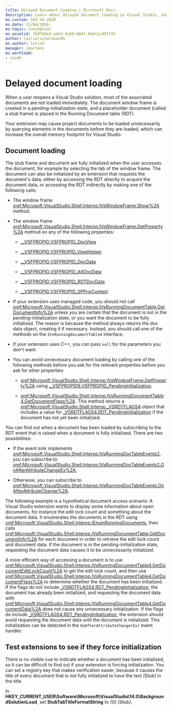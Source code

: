 ```yaml
---
title: Delayed Document Loading | Microsoft Docs
description: Learn about delayed document loading in Visual Studio, and how to code extensions so that they do not query elements in a document before it is loaded.
ms.custom: SEO-VS-2020
ms.date: 11/04/2016
ms.topic: conceptual
ms.assetid: fb07b8e2-a4e3-4cb0-b04f-8eb11c491f35
author: leslierichardson95
ms.author: lerich
manager: jmartens
ms.workload:
- vssdk
---
```

# Delayed document loading

When a user reopens a Visual Studio solution, most of the associated documents are not loaded immediately. The document window frame is created in a pending-initialization state, and a placeholder document (called a stub frame) is placed in the Running Document table (RDT).

Your extension may cause project documents to be loaded unnecessarily by querying elements in the documents before they are loaded, which can increase the overall memory footprint for Visual Studio.

## Document loading

The stub frame and document are fully initialized when the user accesses the document, for example by selecting the tab of the window frame. The document can also be initialized by an extension that requests the document's data, either by accessing the RDT directly to acquire the document data, or accessing the RDT indirectly by making one of the following calls:

- The window frame <xref:Microsoft.VisualStudio.Shell.Interop.IVsWindowFrame.Show%2A> method.

- The window frame <xref:Microsoft.VisualStudio.Shell.Interop.IVsWindowFrame.GetProperty%2A> method on any of the following properties:

  - [__VSFPROPID.VSFPROPID_DocView](<xref:Microsoft.VisualStudio.Shell.Interop.__VSFPROPID.VSFPROPID_DocView>)

  - [__VSFPROPID.VSFPROPID_ViewHelper](<xref:Microsoft.VisualStudio.Shell.Interop.__VSFPROPID.VSFPROPID_ViewHelper>)

  - [__VSFPROPID.VSFPROPID_DocData](<xref:Microsoft.VisualStudio.Shell.Interop.__VSFPROPID.VSFPROPID_DocData>)

  - [__VSFPROPID.VSFPROPID_AltDocData](<xref:Microsoft.VisualStudio.Shell.Interop.__VSFPROPID.VSFPROPID_AltDocData>)

  - [__VSFPROPID.VSFPROPID_RDTDocData](<xref:Microsoft.VisualStudio.Shell.Interop.__VSFPROPID.VSFPROPID_RDTDocData>)

  - [__VSFPROPID.VSFPROPID_SPProjContext](<xref:Microsoft.VisualStudio.Shell.Interop.__VSFPROPID.VSFPROPID_SPProjContext>)

- If your extension uses managed code, you should not call <xref:Microsoft.VisualStudio.Shell.Interop.IVsRunningDocumentTable.GetDocumentInfo%2A> unless you are certain that the document is not in the pending-initialization state, or you want the document to be fully initialized. The reason is because the method always returns the doc data object, creating it if necessary. Instead, you should call one of the methods on the `IVsRunningDocumentTable4` interface.

- If your extension uses C++, you can pass `null` for the parameters you don't want.

- You can avoid unnecessary document loading by calling one of the following methods before you ask for the relevant properties before you ask for other properties:

  - <xref:Microsoft.VisualStudio.Shell.Interop.IVsWindowFrame.GetProperty%2A> using [__VSFPROPID6.VSFPROPID_PendingInitialization](<xref:Microsoft.VisualStudio.Shell.Interop.__VSFPROPID6.VSFPROPID_PendingInitialization>).

  - <xref:Microsoft.VisualStudio.Shell.Interop.IVsRunningDocumentTable4.GetDocumentFlags%2A>. This method returns a <xref:Microsoft.VisualStudio.Shell.Interop._VSRDTFLAGS4> object that includes a value for [_VSRDTFLAGS4.RDT_PendingInitialization](<xref:Microsoft.VisualStudio.Shell.Interop._VSRDTFLAGS4.RDT_PendingInitialization>) if the document has not yet been initialized.

You can find out when a document has been loaded by subscribing to the RDT event that is raised when a document is fully initialized. There are two possibilities:

- If the event sink implements <xref:Microsoft.VisualStudio.Shell.Interop.IVsRunningDocTableEvents2>, you can subscribe to <xref:Microsoft.VisualStudio.Shell.Interop.IVsRunningDocTableEvents2.OnAfterAttributeChangeEx%2A>,

- Otherwise, you can subscribe to <xref:Microsoft.VisualStudio.Shell.Interop.IVsRunningDocTableEvents.OnAfterAttributeChange%2A>.

The following example is a hypothetical document access scenario: A Visual Studio extension wants to display some information about open documents, for instance the edit lock count and something about the document data. It enumerates the documents in the RDT using <xref:Microsoft.VisualStudio.Shell.Interop.IEnumRunningDocuments>, then calls <xref:Microsoft.VisualStudio.Shell.Interop.IVsRunningDocumentTable.GetDocumentInfo%2A> for each document in order to retrieve the edit lock count and document data. If the document is in the pending-initialization state, requesting the document data causes it to be unnecessarily initialized.

A more efficient way of accessing a document is to use <xref:Microsoft.VisualStudio.Shell.Interop.IVsRunningDocumentTable4.GetDocumentEditLockCount%2A> to get the edit lock count, and then use <xref:Microsoft.VisualStudio.Shell.Interop.IVsRunningDocumentTable4.GetDocumentFlags%2A> to determine whether the document has been initialized. If the flags do not include [_VSRDTFLAGS4.RDT_PendingInitialization](<xref:Microsoft.VisualStudio.Shell.Interop._VSRDTFLAGS4.RDT_PendingInitialization>), the document has already been initialized, and requesting the document data with <xref:Microsoft.VisualStudio.Shell.Interop.IVsRunningDocumentTable4.GetDocumentData%2A> does not cause any unnecessary initialization. If the flags do include [_VSRDTFLAGS4.RDT_PendingInitialization](<xref:Microsoft.VisualStudio.Shell.Interop._VSRDTFLAGS4.RDT_PendingInitialization>), the extension should avoid requesting the document data until the document is initialized. This initialization can be detected in the `OnAfterAttributeChange(Ex)` event handler.

## Test extensions to see if they force initialization

There is no visible cue to indicate whether a document has been initialized, so it can be difficult to find out if your extension is forcing initialization. You can set a registry key that makes verification easier, because it causes the title of every document that is not fully initialized to have the text *[Stub]* in the title.

In **HKEY_CURRENT_USER\Software\Microsoft\VisualStudio\14.0\BackgroundSolutionLoad**, set **StubTabTitleFormatString** to *{0} [Stub]*.
